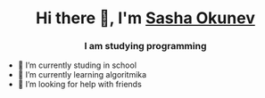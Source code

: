 <h1 align="center">Hi there 👋, I'm <a href="https://daniilshat.ru/" target="_blank">Sasha Okunev</a> 
<h3 align="center">I am studying programming</h3>

- 🔭 I’m currently studing in school
- 🌱 I’m currently learning algoritmika
- 🤔 I’m looking for help with friends
